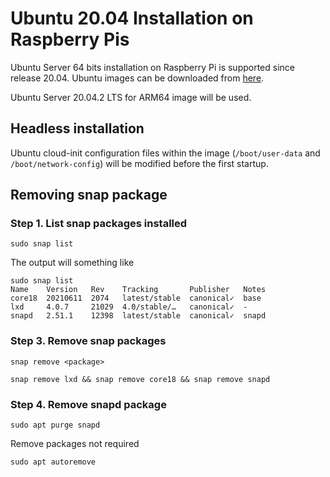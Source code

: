 # Ubuntu 20.04 Installation on Raspberry Pis

Ubuntu Server 64 bits installation on Raspberry Pi is supported since release 20.04.
Ubuntu images can be downloaded from [here](https://ubuntu.com/download/raspberry-pi).

Ubuntu Server 20.04.2 LTS for ARM64 image will be used.

## Headless installation

Ubuntu cloud-init configuration files within the image (`/boot/user-data` and `/boot/network-config`) will be modified before the first startup.



## Removing snap package

### Step 1. List snap packages installed

    sudo snap list

The output will something like

    sudo snap list
    Name    Version   Rev    Tracking       Publisher   Notes
    core18  20210611  2074   latest/stable  canonical✓  base
    lxd     4.0.7     21029  4.0/stable/…   canonical✓  -
    snapd   2.51.1    12398  latest/stable  canonical✓  snapd


### Step 3. Remove snap packages

    snap remove <package>

    snap remove lxd && snap remove core18 && snap remove snapd

### Step 4. Remove snapd package

    sudo apt purge snapd

Remove packages not required

    sudo apt autoremove